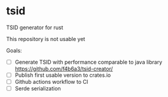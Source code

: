 # tsid
TSID generator for rust

This repository is not usable yet


Goals:
- [ ] Generate TSID with performance comparable to java library https://github.com/f4b6a3/tsid-creator/
- [ ] Publish first usable version to crates.io
- [ ] Github actions workflow to CI
- [ ] Serde serialization
